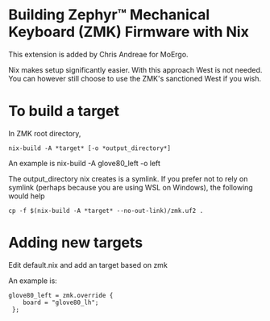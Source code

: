 # Building Zephyr™ Mechanical Keyboard (ZMK) Firmware with Nix

This extension is added by Chris Andreae for MoErgo.

Nix makes setup significantly easier. With this approach West is not needed. You can however still choose to use the ZMK's sanctioned West if you wish.

# To build a target 
In ZMK root directory,

    nix-build -A *target* [-o *output_directory*]
	
An example is 
    nix-build -A glove80_left -o left
	
The output_directory nix creates is a symlink. If you prefer not to rely on symlink (perhaps because you are using WSL on Windows), the following would help

    cp -f $(nix-build -A *target* --no-out-link)/zmk.uf2 .

# Adding new targets
Edit default.nix and add an target based on zmk

An example is:

    glove80_left = zmk.override {
        board = "glove80_lh";
     };